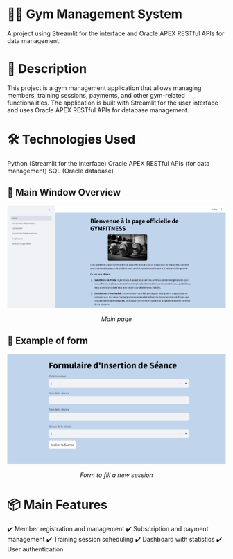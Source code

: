 # 🏋️‍♂️ Gym Management System
A project using Streamlit for the interface and Oracle APEX RESTful APIs for data management.

# 📌 Description
This project is a gym management application that allows managing members, training sessions, payments, and other gym-related functionalities. The application is built with Streamlit for the user interface and uses Oracle APEX RESTful APIs for database management.

# 🛠️ Technologies Used
Python (Streamlit for the interface)
Oracle APEX RESTful APIs (for data management)
SQL (Oracle database)

## 🧩 Main Window Overview
<p align="center">
  <img src="screenshot.png" alt="Main Window" width="700">
</p>
<p align="center"><em>Main page</em></p>

## 🔎 Example of form
<p align="center">
  <img src="screenshot(1).png" alt="Filter Jobs" width="700">
</p>
<p align="center"><em>Form to fill a new session </em></p>


# 📦 Main Features
✔️ Member registration and management
✔️ Subscription and payment management
✔️ Training session scheduling
✔️ Dashboard with statistics
✔️ User authentication



